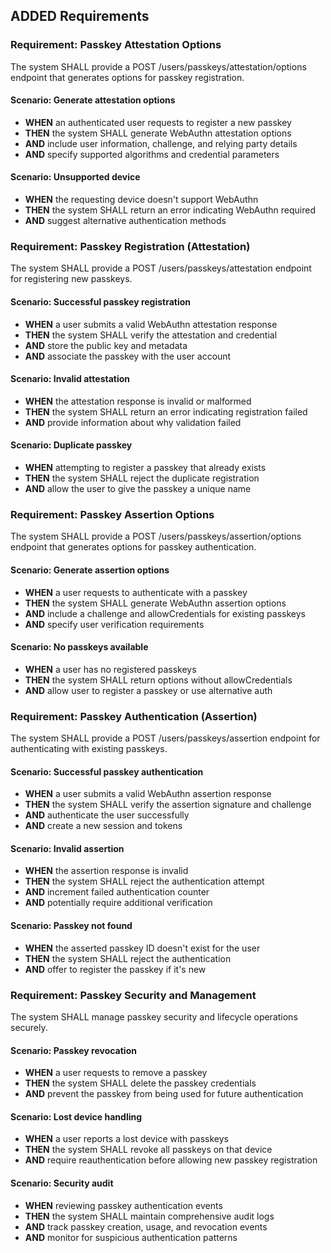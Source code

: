 ## ADDED Requirements

### Requirement: Passkey Attestation Options
The system SHALL provide a POST /users/passkeys/attestation/options endpoint that generates options for passkey registration.

#### Scenario: Generate attestation options
- **WHEN** an authenticated user requests to register a new passkey
- **THEN** the system SHALL generate WebAuthn attestation options
- **AND** include user information, challenge, and relying party details
- **AND** specify supported algorithms and credential parameters

#### Scenario: Unsupported device
- **WHEN** the requesting device doesn't support WebAuthn
- **THEN** the system SHALL return an error indicating WebAuthn required
- **AND** suggest alternative authentication methods

### Requirement: Passkey Registration (Attestation)
The system SHALL provide a POST /users/passkeys/attestation endpoint for registering new passkeys.

#### Scenario: Successful passkey registration
- **WHEN** a user submits a valid WebAuthn attestation response
- **THEN** the system SHALL verify the attestation and credential
- **AND** store the public key and metadata
- **AND** associate the passkey with the user account

#### Scenario: Invalid attestation
- **WHEN** the attestation response is invalid or malformed
- **THEN** the system SHALL return an error indicating registration failed
- **AND** provide information about why validation failed

#### Scenario: Duplicate passkey
- **WHEN** attempting to register a passkey that already exists
- **THEN** the system SHALL reject the duplicate registration
- **AND** allow the user to give the passkey a unique name

### Requirement: Passkey Assertion Options
The system SHALL provide a POST /users/passkeys/assertion/options endpoint that generates options for passkey authentication.

#### Scenario: Generate assertion options
- **WHEN** a user requests to authenticate with a passkey
- **THEN** the system SHALL generate WebAuthn assertion options
- **AND** include a challenge and allowCredentials for existing passkeys
- **AND** specify user verification requirements

#### Scenario: No passkeys available
- **WHEN** a user has no registered passkeys
- **THEN** the system SHALL return options without allowCredentials
- **AND** allow user to register a passkey or use alternative auth

### Requirement: Passkey Authentication (Assertion)
The system SHALL provide a POST /users/passkeys/assertion endpoint for authenticating with existing passkeys.

#### Scenario: Successful passkey authentication
- **WHEN** a user submits a valid WebAuthn assertion response
- **THEN** the system SHALL verify the assertion signature and challenge
- **AND** authenticate the user successfully
- **AND** create a new session and tokens

#### Scenario: Invalid assertion
- **WHEN** the assertion response is invalid
- **THEN** the system SHALL reject the authentication attempt
- **AND** increment failed authentication counter
- **AND** potentially require additional verification

#### Scenario: Passkey not found
- **WHEN** the asserted passkey ID doesn't exist for the user
- **THEN** the system SHALL reject the authentication
- **AND** offer to register the passkey if it's new

### Requirement: Passkey Security and Management
The system SHALL manage passkey security and lifecycle operations securely.

#### Scenario: Passkey revocation
- **WHEN** a user requests to remove a passkey
- **THEN** the system SHALL delete the passkey credentials
- **AND** prevent the passkey from being used for future authentication

#### Scenario: Lost device handling
- **WHEN** a user reports a lost device with passkeys
- **THEN** the system SHALL revoke all passkeys on that device
- **AND** require reauthentication before allowing new passkey registration

#### Scenario: Security audit
- **WHEN** reviewing passkey authentication events
- **THEN** the system SHALL maintain comprehensive audit logs
- **AND** track passkey creation, usage, and revocation events
- **AND** monitor for suspicious authentication patterns